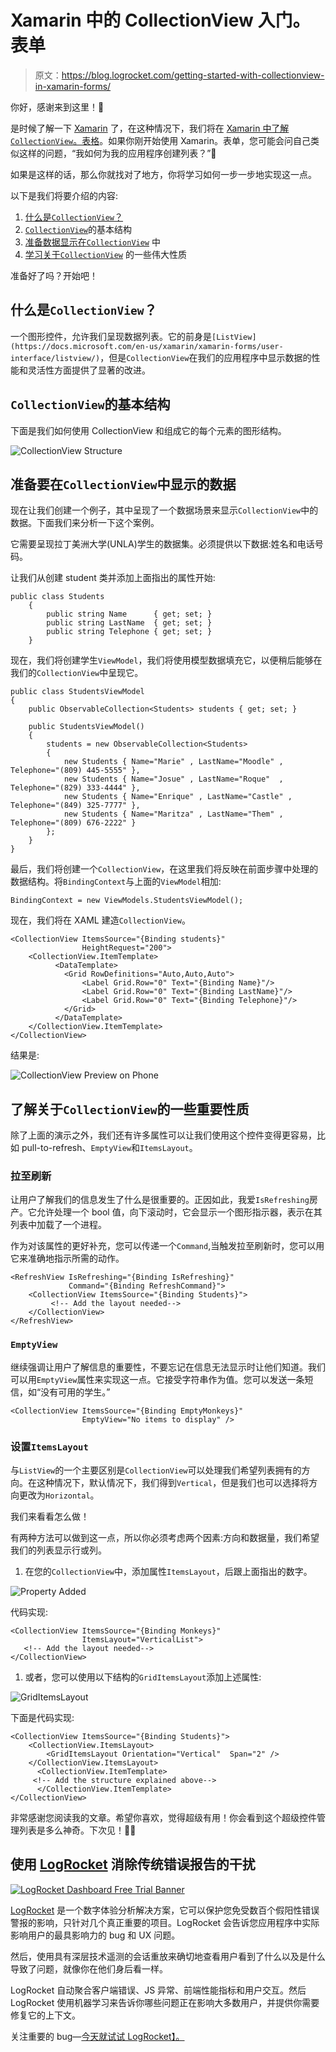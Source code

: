 # Xamarin 中的 CollectionView 入门。表单

> 原文：<https://blog.logrocket.com/getting-started-with-collectionview-in-xamarin-forms/>

你好，感谢来到这里！🧡

是时候了解一下 [Xamarin](https://dotnet.microsoft.com/apps/xamarin) 了，在这种情况下，我们将在 [Xamarin 中了解`CollectionView`。表格](https://dotnet.microsoft.com/apps/xamarin/xamarin-forms)。如果你刚开始使用 Xamarin。表单，您可能会问自己类似这样的问题，“我如何为我的应用程序创建列表？”🧐

如果是这样的话，那么你就找对了地方，你将学习如何一步一步地实现这一点。

以下是我们将要介绍的内容:

1.  [什么是`CollectionView`？](#what-is-collectionview)
2.  [`CollectionView`](#basic-structure)的基本结构
3.  [准备数据显示在`CollectionView`](#preparing-data) 中
4.  [学习关于`CollectionView`](#great-properties) 的一些伟大性质

准备好了吗？开始吧！

## 什么是`CollectionView`？

一个图形控件，允许我们呈现数据列表。它的前身是`[ListView](https://docs.microsoft.com/en-us/xamarin/xamarin-forms/user-interface/listview/)`，但是`CollectionView`在我们的应用程序中显示数据的性能和灵活性方面提供了显著的改进。

## `CollectionView`的基本结构

下面是我们如何使用 CollectionView 和组成它的每个元素的图形结构。

![CollectionView Structure](img/4d77ea247b397b77b9a382abfb4ac243.png)

## 准备要在`CollectionView`中显示的数据

现在让我们创建一个例子，其中呈现了一个数据场景来显示`CollectionView`中的数据。下面我们来分析一下这个案例。

它需要呈现拉丁美洲大学(UNLA)学生的数据集。必须提供以下数据:姓名和电话号码。

让我们从创建 student 类并添加上面指出的属性开始:

```
public class Students
    {
        public string Name      { get; set; }
        public string LastName  { get; set; }
        public string Telephone { get; set; }
    }
```

现在，我们将创建学生`ViewModel`，我们将使用模型数据填充它，以便稍后能够在我们的`CollectionView`中呈现它。

```
public class StudentsViewModel
{
    public ObservableCollection<Students> students { get; set; }

    public StudentsViewModel()
    {
        students = new ObservableCollection<Students>
        {
            new Students { Name="Marie" , LastName="Moodle" , Telephone="(809) 445-5555" },
            new Students { Name="Josue" , LastName="Roque"  , Telephone="(829) 333-4444" },
            new Students { Name="Enrique" , LastName="Castle" , Telephone="(849) 325-7777" },
            new Students { Name="Maritza" , LastName="Them" , Telephone="(809) 676-2222" }
        };
    }
}

```

最后，我们将创建一个`CollectionView`，在这里我们将反映在前面步骤中处理的数据结构。将`BindingContext`与上面的`ViewModel`相加:

```
BindingContext = new ViewModels.StudentsViewModel();
```

现在，我们将在 XAML 建造`CollectionView`。

```
<CollectionView ItemsSource="{Binding students}" 
                HeightRequest="200">
    <CollectionView.ItemTemplate>
          <DataTemplate>
            <Grid RowDefinitions="Auto,Auto,Auto">
                <Label Grid.Row="0" Text="{Binding Name}"/>
                <Label Grid.Row="0" Text="{Binding LastName}"/>
                <Label Grid.Row="0" Text="{Binding Telephone}"/>
            </Grid>
          </DataTemplate>
    </CollectionView.ItemTemplate>
</CollectionView>                         

```

结果是:

![CollectionView Preview on Phone](img/454470fcdfcf4f33fab713e463023c2a.png)

## 了解关于`CollectionView`的一些重要性质

除了上面的演示之外，我们还有许多属性可以让我们使用这个控件变得更容易，比如 pull-to-refresh、`EmptyView`和`ItemsLayout`。

### 拉至刷新

让用户了解我们的信息发生了什么是很重要的。正因如此，我爱`IsRefreshing`房产。它允许处理一个 bool 值，向下滚动时，它会显示一个图形指示器，表示在其列表中加载了一个进程。

作为对该属性的更好补充，您可以传递一个`Command`,当触发拉至刷新时，您可以用它来准确地指示所需的动作。

```
<RefreshView IsRefreshing="{Binding IsRefreshing}"
             Command="{Binding RefreshCommand}">
    <CollectionView ItemsSource="{Binding Students}">
         <!-- Add the layout needed-->
    </CollectionView>
</RefreshView>
```

### `EmptyView`

继续强调让用户了解信息的重要性，不要忘记在信息无法显示时让他们知道。我们可以用`EmptyView`属性来实现这一点。它接受字符串作为值。您可以发送一条短信，如“没有可用的学生。”

```
<CollectionView ItemsSource="{Binding EmptyMonkeys}"
                EmptyView="No items to display" />
```

### 设置`ItemsLayout`

与`ListView`的一个主要区别是`CollectionView`可以处理我们希望列表拥有的方向。在这种情况下，默认情况下，我们得到`Vertical`，但是我们也可以选择将方向更改为`Horizontal`。

我们来看看怎么做！

有两种方法可以做到这一点，所以你必须考虑两个因素:方向和数据量，我们希望我们的列表显示行或列。

1.  在您的`CollectionView`中，添加属性`ItemsLayout`，后跟上面指出的数字。

![Property Added](img/165729ec9324fc46ec2703888a3bf3f1.png)

代码实现:

```
<CollectionView ItemsSource="{Binding Monkeys}"
                ItemsLayout="VerticalList">
   <!-- Add the layout needed-->
</CollectionView>
```

1.  或者，您可以使用以下结构的`GridItemsLayout`添加上述属性:

![GridItemsLayout](img/079cacea290a48709ed8211567a967c9.png)

下面是代码实现:

```
<CollectionView ItemsSource="{Binding Students}">
    <CollectionView.ItemsLayout>
        <GridItemsLayout Orientation="Vertical"  Span="2" />
    </CollectionView.ItemsLayout>
      <CollectionView.ItemTemplate>
     <!-- Add the structure explained above-->
      </CollectionView.ItemTemplate>
</CollectionView>
```

非常感谢您阅读我的文章。希望你喜欢，觉得超级有用！你会看到这个超级控件管理列表是多么神奇。下次见！🙋‍♀️

## 使用 [LogRocket](https://lp.logrocket.com/blg/signup) 消除传统错误报告的干扰

[![LogRocket Dashboard Free Trial Banner](img/d6f5a5dd739296c1dd7aab3d5e77eeb9.png)](https://lp.logrocket.com/blg/signup)

[LogRocket](https://lp.logrocket.com/blg/signup) 是一个数字体验分析解决方案，它可以保护您免受数百个假阳性错误警报的影响，只针对几个真正重要的项目。LogRocket 会告诉您应用程序中实际影响用户的最具影响力的 bug 和 UX 问题。

然后，使用具有深层技术遥测的会话重放来确切地查看用户看到了什么以及是什么导致了问题，就像你在他们身后看一样。

LogRocket 自动聚合客户端错误、JS 异常、前端性能指标和用户交互。然后 LogRocket 使用机器学习来告诉你哪些问题正在影响大多数用户，并提供你需要修复它的上下文。

关注重要的 bug—[今天就试试 LogRocket】。](https://lp.logrocket.com/blg/signup-issue-free)